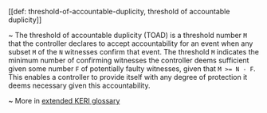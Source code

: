 [[def: threshold-of-accountable-duplicity, threshold of accountable duplicity]]

~ The threshold of accountable duplicity (TOAD) is a threshold number `M` that the controller declares to accept accountability for an event when any subset `M` of the `N` witnesses confirm that event. The threshold `M` indicates the minimum number of confirming witnesses the controller deems sufficient given some number `F` of potentially faulty witnesses, given that `M >= N - F`. This enables a controller to provide itself with any degree of protection it deems necessary given this accountability.

~ More in <a href="https://weboftrust.github.io/WOT-terms/docs/glossary/threshold-of-accountable-duplicity">extended KERI glossary</a>
